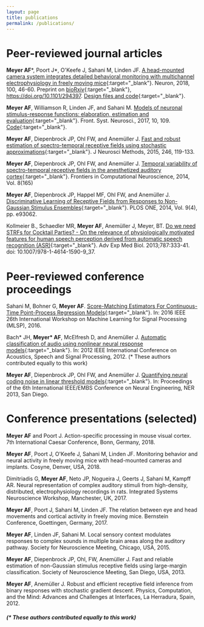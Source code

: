 ```yaml
---
layout: page
title: publications
permalink: /publications/
---
```



# Peer-reviewed journal articles


**Meyer AF**\*, Poort J\*, O'Keefe J, Sahani M, Linden JF. [A head-mounted camera system integrates detailed behavioral monitoring with multichannel electrophysiology in freely moving mice](https://www.cell.com/neuron/fulltext/S0896-6273(18)30822-5){:target="_blank"}. Neuron, 2018, 100, 46-60. Preprint on [bioRxiv](https://www.biorxiv.org/content/early/2018/04/03/294397){:target="_blank"}, https://doi.org/10.1101/294397. [Design files and code](https://github.com/arnefmeyer/mousecam){:target="_blank"}.

**Meyer AF**, Williamson R, Linden JF, and Sahani M. [Models of neuronal stimulus-response functions: elaboration, estimation and evaluation](http://journal.frontiersin.org/article/10.3389/fnsys.2016.00109/full){:target="_blank"}. Front. Syst. Neurosci., 2017, 10, 109. [Code](http://www.gatsby.ucl.ac.uk/resources/srf/){:target="_blank"}.

**Meyer AF**, Diepenbrock JP, Ohl FW, and Anemüller J. [Fast and robust estimation of spectro-temporal receptive fields using stochastic approximations](http://www.sciencedirect.com/science/article/pii/S0165027015000618){:target="_blank"}. J Neurosci Methods, 2015, 246, 119-133.

**Meyer AF**, Diepenbrock JP, Ohl FW, and Anemüller J. [Temporal variability of spectro-temporal receptive fields in the anesthetized auditory cortex](http://journal.frontiersin.org/article/10.3389/fncom.2014.00165/abstract){:target="_blank"}. Frontiers in Computational Neuroscience, 2014, Vol. 8(165)

**Meyer AF**, Diepenbrock JP, Happel MF, Ohl FW, and Anemüller J.
[Discriminative Learning of Receptive Fields from Responses to Non-Gaussian Stimulus Ensembles](http://journals.plos.org/plosone/article?id=10.1371/journal.pone.0093062){:target="_blank"}. PLOS ONE, 2014, Vol. 9(4), pp. e93062.

Kollmeier B., Schaedler MR, **Meyer AF**, Anemüller J, Meyer, BT. [Do we need STRFs for Cocktail Parties? - On the relevance of physiologically motivated features for human speech perception derived from automatic speech recognition (ASR)](http://www.ncbi.nlm.nih.gov/pubmed/23716239#){:target="_blank"}. Adv Exp Med Biol. 2013;787:333-41. doi: 10.1007/978-1-4614-1590-9_37.


# Peer-reviewed conference proceedings

Sahani M, Bohner G, **Meyer AF**. [Score-Matching Estimators For Continuous-Time Point-Process Regression Models](http://www.gatsby.ucl.ac.uk/~maneesh/papers/sahani-etal-2016-mlsp.pdf){:target="_blank"}. In: 2016 IEEE 26th International Workshop on Machine Learning for Signal Processing (MLSP), 2016.

Bach\* JH, **Meyer\* AF**, McElfresh D, and Anemüller J. [Automatic classification of audio using nonlinear neural response models](http://ieeexplore.ieee.org/xpl/login.jsp?tp=&arnumber=6287890){:target="_blank"}. In: 2012 IEEE International Conference on Acoustics, Speech and Signal Processing, 2012. (\* These authors contributed equally to this work)

**Meyer AF**, Diepenbrock JP, Ohl FW, and Anemüller J. [Quantifying neural coding noise in linear threshold models](http://ieeexplore.ieee.org/xpl/articleDetails.jsp?arnumber=6696136){:target="_blank"}. In: Proceedings of the 6th International IEEE/EMBS Conference on Neural Engineering, NER 2013, San Diego.


# Conference presentations (selected)
**Meyer AF** and Poort J. Action-specific processing in mouse visual cortex. 7th International Caesar Conference, Bonn, Germany, 2018.

**Meyer AF**, Poort J, O'Keefe J, Sahani M, Linden JF. Monitoring behavior and neural activity in freely moving mice with head-mounted cameras and implants. Cosyne, Denver, USA, 2018.

Dimitriadis G, **Meyer AF**, Neto JP, Nogueira J, Geerts J, Sahani M, Kampff AR. Neural representation of complex auditory stimuli from high-density, distributed, electrophysiology recordings in rats. Integrated Systems Neuroscience Workshop, Manchester, UK, 2017.

**Meyer AF**, Poort J, Sahani M, Linden JF. The relation between eye and head movements and cortical activity in freely moving mice. Bernstein Conference, Goettingen, Germany, 2017.

**Meyer AF**, Linden JF, Sahani M. Local sensory context modulates responses to complex sounds in multiple brain areas along the auditory pathway. Society for Neuroscience Meeting, Chicago, USA, 2015.

**Meyer AF**, Diepenbrock JP, Ohl, FW, Anemüller J. Fast and reliable estimation of non-Gaussian stimulus receptive fields using large-margin classification. Society of Neuroscience Meeting, San Diego, USA, 2013.

**Meyer AF**, Anemüller J. Robust and efficient receptive field inference from binary responses with stochastic gradient descent. Physics, Computation, and the Mind: Advances and Challenges at Interfaces, La Herradura, Spain, 2012.


##### (\* These authors contributed equally to this work)
